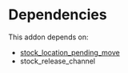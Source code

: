 # Dependencies

This addon depends on:

- [stock_location_pending_move](../../odoo-bringout-oca-stock-logistics-warehouse-stock_location_pending_move)
- stock_release_channel

